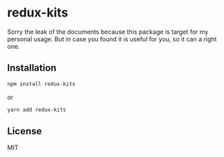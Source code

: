 # redux-kits

Sorry the leak of the documents because this package is target for my personal usage. But in case you found it is useful for you, so it can a right one.

## Installation

```sh
npm install redux-kits
```

or

```sh
yarn add redux-kits
```

## License

MIT
